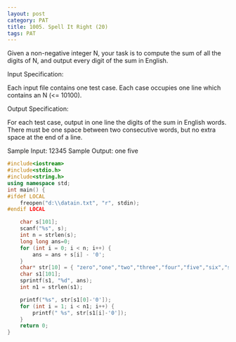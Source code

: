 ```yaml
---
layout: post
category: PAT
title: 1005. Spell It Right (20)
tags: PAT
---
```

Given a non-negative integer N, your task is to compute the sum of all the digits of N, and output every digit of the sum in English.

Input Specification:

Each input file contains one test case. Each case occupies one line which contains an N (<= 10100).

Output Specification:

For each test case, output in one line the digits of the sum in English words. There must be one space between two consecutive words, but no extra space at the end of a line.

Sample Input:
12345
Sample Output:
one five

```c++
#include<iostream>
#include<stdio.h>
#include<string.h>
using namespace std;
int main() {
#ifdef LOCAL
	freopen("d:\\datain.txt", "r", stdin);
#endif LOCAL

	char s[101];
	scanf("%s", s);
	int n = strlen(s);
	long long ans=0;
	for (int i = 0; i < n; i++) {
		ans = ans + s[i] - '0';
	}
	char* str[10] = { "zero","one","two","three","four","five","six","seven","eight","nine" };
	char s1[101];
	sprintf(s1, "%d", ans);
	int n1 = strlen(s1);

	printf("%s", str[s1[0]-'0']);
	for (int i = 1; i < n1; i++) {
		printf(" %s", str[s1[i]-'0']);
	}
	return 0;
}
```